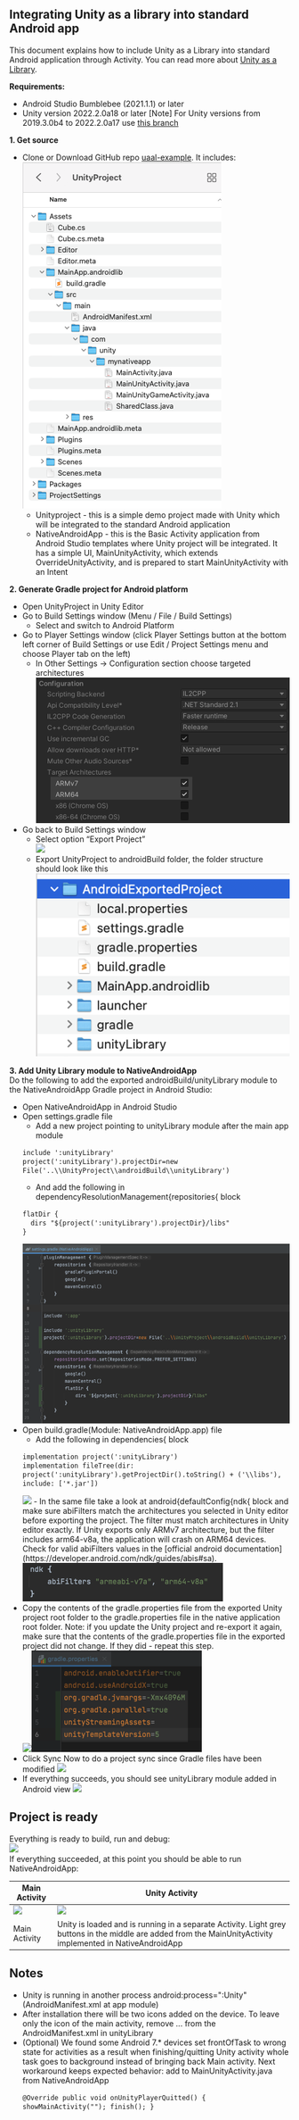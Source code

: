 ## Integrating Unity as a library into standard Android app
This document explains how to include Unity as a Library into standard Android application through Activity. You can read more about [Unity as a Library](https://docs.unity3d.com/2019.3/Documentation/Manual/UnityasaLibrary.html).

**Requirements:**
- Android Studio Bumblebee (2021.1.1) or later
- Unity version 2022.2.0a18 or later
[Note] For Unity versions from 2019.3.0b4 to 2022.2.0a17 use [this branch](https://github.com/Unity-Technologies/uaal-example/tree/uaal-example/19LTS-21LTS)

**1. Get source**
- Clone or Download GitHub repo [uaal-example](https://github.com/Unity-Technologies/uaal-example). It includes:
  <br><img src="images/android/rootFolderStructure.png">
  - Unityproject - this is a simple demo project made with Unity which will be integrated to the standard Android application
  - NativeAndroidApp - this is the Basic Activity application from Android Studio templates where Unity project will be integrated. It has a simple UI, MainUnityActivity, which extends OverrideUnityActivity, and is prepared to start MainUnityActivity with an Intent 

**2. Generate Gradle project for Android platform**
- Open UnityProject in Unity Editor
- Go to Build Settings window (Menu / File / Build Settings)
  - Select and switch to Android Platform
- Go to Player Settings window (click Player Settings button at the bottom left corner of Build Settings or use Edit / Project Settings menu and choose Player tab on the left)
  - In Other Settings -> Configuration section choose targeted architectures
    <br><img src="images/android/selectArchitectures.png">
- Go back to Build Settings window
  - Select option “Export Project” 
    <br><img src="images/android/exportProject.png" width='400px'>
  - Export UnityProject to androidBuild folder, the folder structure should look like this
    <br><img src="images/android/exportedProjectFolder.png">
    
**3. Add Unity Library module to NativeAndroidApp**
<br>Do the following to add the exported androidBuild/unityLibrary module to the NativeAndroidApp Gradle project in Android Studio:
- Open NativeAndroidApp in Android Studio
- Open settings.gradle file
  - Add a new project pointing to unityLibrary module after the main app module
  ```
  include ':unityLibrary'
  project(':unityLibrary').projectDir=new File('..\\UnityProject\\androidBuild\\unityLibrary')
  ```
  - And add the following in dependencyResolutionManagement{repositories{ block
  ```
  flatDir {
    dirs "${project(':unityLibrary').projectDir}/libs"
  }
  ```
  <img src="images/android/settingsGradle.png">
- Open build.gradle(Module: NativeAndroidApp.app) file
  - Add the following in dependencies{ block
  ```
  implementation project(':unityLibrary')
  implementation fileTree(dir: project(':unityLibrary').getProjectDir().toString() + ('\\libs'), include: ['*.jar'])
  ```
  <img src="images/android/buildGradleApp.png">
  - In the same file take a look at android{defaultConfig{ndk{ block and make sure abiFilters match the architectures you selected in Unity editor before exporting the project. The filter must match architectures in Unity editor exactly. If Unity exports only ARMv7 architecture, but the filter includes arm64-v8a, the application will crash on ARM64 devices. Check for valid abiFilters values in the [official android documentation](https://developer.android.com/ndk/guides/abis#sa).
  <img src="images/android/buildGradleAppAbiFilters.png">
- Copy the contents of the gradle.properties file from the exported Unity project root folder to the gradle.properties file in the native application root folder. Note: if you update the Unity project and re-export it again, make sure that the contents of the gradle.properties file in the exported project did not change. If they did - repeat this step.
  <br><img src="images/android/exportedASProject.png"><img src="images/android/gradlePropertiesApp.png">
- Click Sync Now to do a project sync since Gradle files have been modified
  <img src="images/android/syncGradle.png">
- If everything succeeds, you should see unityLibrary module added in Android view
  <img src="images/android/unityLibraryModule.png">

## Project is ready
Everything is ready to build, run and debug:
<br><img src="images/android/buildOnDevice.png" width='500px'>
<br>If everything succeeded, at this point you should be able to run NativeAndroidApp:

Main Activity | Unity Activity
------------ | -------------
<img src="images/android/appNativeSS.png" > | <img src="images/android/appUnitySS.png" height='800px'>
Main Activity | Unity is loaded and is running in a separate Activity. Light grey buttons in the middle are added from the MainUnityActivity implemented in NativeAndroidApp

## Notes
- Unity is running in another process android:process=":Unity" (AndroidManifest.xml at app module)
- After installation there will be two icons added on the device. To leave only the icon of the main activity, remove <intent-filter>...</intent-filter> from the AndroidManifest.xml in unityLibrary
- (Optional) We found some Android 7.* devices set frontOfTask to wrong state for activities as a result when finishing/quitting Unity activity whole task goes to background instead of bringing back Main activity. Next workaround keeps expected behavior: add to MainUnityActivity.java from NativeAndroidApp
  ```
  @Override public void onUnityPlayerQuitted() { showMainActivity(""); finish(); }
  ```
